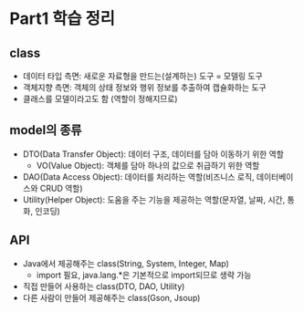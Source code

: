 # Part1 학습 정리
## class
- 데이터 타입 측면: 새로운 자료형을 만드는(설계하는) 도구 = 모델링 도구
- 객체지향 측면: 객체의 상태 정보와 행위 정보를 추출하여 캡슐화하는 도구
- 클래스를 모델이라고도 함 (역할이 정해지므로)

## model의 종류
- DTO(Data Transfer Object): 데이터 구조, 데이터를 담아 이동하기 위한 역할
  - VO(Value Object): 객체를 담아 하나의 값으로 취급하기 위한 역할
- DAO(Data Access Object): 데이터를 처리하는 역할(비즈니스 로직, 데이터베이스와 CRUD 역할)
- Utility(Helper Object): 도움을 주는 기능을 제공하는 역할(문자열, 날짜, 시간, 통화, 인코딩)

## API
- Java에서 제공해주는 class(String, System, Integer, Map)
  - import 필요, java.lang.*은 기본적으로 import되므로 생략 가능
- 직접 만들어 사용하는 class(DTO, DAO, Utility)
- 다른 사람이 만들어 제공해주는 class(Gson, Jsoup)